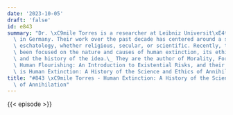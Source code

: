 ```yaml
---
date: '2023-10-05'
draft: 'false'
id: e843
summary: "Dr. \xC9mile Torres is a researcher at Leibniz Universit\xE4t Hannover,\
  \ in Germany. Their work over the past decade has centered around a single theme:\
  \ eschatology, whether religious, secular, or scientific. Recently, their work has\
  \ been focused on the nature and causes of human extinction, its ethical implications,\
  \ and the history of the idea.\_ They are the author of Morality, Foresight, and\
  \ Human Flourishing: An Introduction to Existential Risks, and their latest book\
  \ is Human Extinction: A History of the Science and Ethics of Annihilation."
title: "#843 \xC9mile Torres - Human Extinction: A History of the Science and Ethics\
  \ of Annihilation"
---
```

{{< episode >}}
